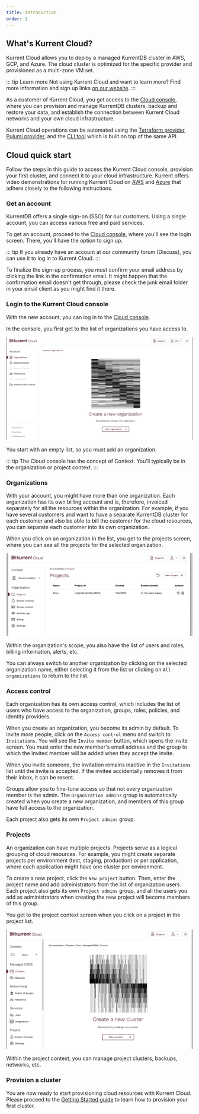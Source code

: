 ```yaml
---
title: Introduction
order: 1
---
```


## What's Kurrent Cloud?

Kurrent Cloud allows you to deploy a managed KurrentDB cluster in AWS, GCP, and Azure. The cloud cluster is optimized for the specific provider and provisioned as a multi-zone VM set.

::: tip Learn more
Not using Kurrent Cloud and want to learn more? Find more information and sign up links [on our website](https://www.kurrent.io/kurrent-cloud).
:::

As a customer of Kurrent Cloud, you get access to the [Cloud console](https://console.kurrent.cloud), where you can provision and manage KurrentDB clusters, backup and restore your data, and establish the connection between Kurrent Cloud networks and your own cloud infrastructure.

Kurrent Cloud operations can be automated using the [Terraform provider](https://github.com/EventStore/terraform-provider-eventstorecloud), [Pulumi provider](https://www.pulumi.com/registry/packages/eventstorecloud/), and the [CLI tool](https://github.com/EventStore/esc) which is built on top of the same API.

## Cloud quick start

Follow the steps in this guide to access the Kurrent Cloud console, provision your first cluster, and connect it to your cloud infrastructure. Kurrent offers video demonstrations for running Kurrent Cloud on [AWS](https://www.youtube.com/watch?v=UeYMA28fOlE) and [Azure](https://www.youtube.com/watch?v=D42c7omFiXA) that adhere closely to the following instructions.

### Get an account

KurrentDB offers a single sign-on (SSO) for our customers. Using a single account, you can access various free and paid services.

To get an account, proceed to the [Cloud console](https://console.kurrent.cloud/), where you'll see the login screen. There, you'll have the option to sign up.

::: tip
If you already have an account at our community forum (Discuss), you can use it to log in to Kurrent Cloud.
:::

To finalize the sign-up process, you must confirm your email address by clicking the link in the confirmation email. It might happen that the confirmation email doesn't get through, please check the junk email folder in your email client as you might find it there.

### Login to the Kurrent Cloud console

With the new account, you can log in to the [Cloud console](https://console.kurrent.cloud).

In the console, you first get to the list of organizations you have access to.

![Cloud organisations](./images/intro/cloud-console-orgs.png)

You start with an empty list, so you must add an organization.

::: tip
The Cloud console has the concept of Context. You'll typically be in the organization or project context.
:::

### Organizations

With your account, you might have more than one organization. Each organization has its own billing account and is, therefore, invoiced separately for all the resources within the organization. For example, if you have several customers and want to have a separate KurrentDB cluster for each customer and also be able to bill the customer for the cloud resources, you can separate each customer into its own organization.

When you click on an organization in the list, you get to the projects screen, where you can see all the projects for the selected organization.

![Projects within the organisation](./images/intro/cloud-org-projects.png)

Within the organization's scope, you also have the list of users and roles, billing information, alerts, etc.

You can always switch to another organization by clicking on the selected organization name, either selecting it from the list or clicking on `All organizations` to return to the list.

### Access control

Each organization has its own access control, which includes the list of users who have access to the organization, groups, roles, policies, and identity providers.

When you create an organization, you become its admin by default. To invite more people, click on the `Access control` menu and switch to `Invitations`. You will see the `Invite member` button, which opens the invite screen. You must enter the new member's email address and the group to which the invited member will be added when they accept the invite.

When you invite someone, the invitation remains inactive in the `Invitations` list until the invite is accepted. If the invitee accidentally removes it from their inbox, it can be resent.

Groups allow you to fine-tune access so that not every organization member is the admin. The `Organization admins` group is automatically created when you create a new organization, and members of this group have full access to the organization.

Each project also gets its own `Project admins` group.

### Projects

An organization can have multiple projects. Projects serve as a logical grouping of cloud resources. For example, you might create separate projects per environment (test, staging, production) or per application, where each application might have one cluster per environment.

To create a new project, click the `New project` button. Then, enter the project name and add administrators from the list of organization users. Each project also gets its own `Project admins` group, and all the users you add as administrators when creating the new project will become members of this group.

You get to the project context screen when you click on a project in the project list.

![Project context](./images/intro/cloud-project-screen.png)

Within the project context, you can manage project clusters, backups, networks, etc.

### Provision a cluster

You are now ready to start provisioning cloud resources with Kurrent Cloud. Please proceed to the [Getting Started guide](./getting-started/) to learn how to provision your first cluster.
